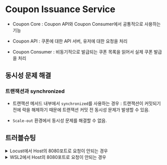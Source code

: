 # Coupon Issuance Service

- Coupon Core
  : Coupon API와 Coupon Consumer에서 공통적으로 사용하는 기능

- Coupon API
  : 쿠폰에 대한 API 서버, 유저에 대한 요청을 처리

- Coupon Consumer
  : 비동기적으로 발급되는 쿠폰 목록을 읽어서 실제 쿠폰 발급을 처리

## 동시성 문제 해결

### 트랜잭션과 synchronized

- 트랜잭션 메서드 내부에서 `synchronized`를 사용하는 경우
  : 트랜잭션이 커밋되기 전에 락을 해제하기 때문에 트랜잭션 커밋 전 동시성 문제가 발생할 수 있음.

- `Scale-out` 환경에서 동시성 문제를 해결할 수 없음.

## 트러블슈팅

<details>

<summary>
Locust에서 Host의 8080포트로 요청이 안되는 경우
</summary>

```yaml
services:
  master:
    image: locustio/locust
    ports:
      - "8089:8089"
    volumes:
      - ./:/mnt/locust
    command: -f /mnt/locust/locustfile-hello.py --master -H http://host.docker.internal:8080
```

load-test의 `docker-compose.yml`에서 부하테스트시 `host.docker.internal`를 사용합니다.

Windows나 MacOS에서는 `host.docker.internal`이 자동으로 설정되지만, Linux에서는 Docker가 호스트의 IP 주소를 자동으로 인식하지 못합니다.

따라서, `host.docker.internal`을 사용하려면 다음과 같이 설정해야 합니다:

```yaml
services:
  master:
    image: locustio/locust
    ports:
      - "8089:8089"
    volumes:
      - ./:/mnt/locust
    command: -f /mnt/locust/locustfile-hello.py --master -H http://host.docker.internal:8080
    extra_hosts:
      - "host.docker.internal:host-gateway"
```

</details> 


<details>

<summary>
WSL2에서 Host의 8080포트로 요청이 안되는 경우
</summary>

```yaml
services:
  master:
    image: locustio/locust
    ports:
      - "8089:8089"
    volumes:
      - ./:/mnt/locust
    command: -f /mnt/locust/locustfile-hello.py --master -H http://host.docker.internal:8080
    extra_hosts:
      - "host.docker.internal:host-gateway"
```

load-test에서 host-gateway를 사용하면 WSL2의 IP 주소를 자동으로 설정합니다.

WSL2는 별도의 IP 주소를 갖기 때문에, Windows에서 실행한 coupon-api 서버에 접속할 수 없습니다.

따라서 load-test의 루트 디렉토리에 `.env` 파일을 생성하고 다음 내용을 추가합니다:

```env
HOST_IP=<Windows의 IP 주소>
```

그리고 `docker-compose.yml` 파일에서 `extra_hosts`를 다음과 같이 수정합니다:

```yaml
services:
  master:
    image: locustio/locust
    ports:
      - "8089:8089"
    volumes:
      - ./:/mnt/locust
    command: -f /mnt/locust/locustfile-hello.py --master -H http://host.docker.internal:8080
    extra_hosts:
      - "host.docker.internal:${HOST_IP}"
```

</details> 

